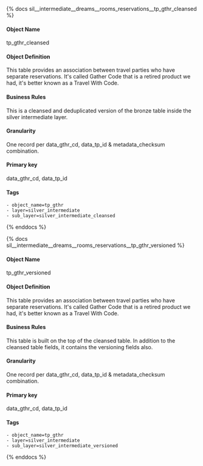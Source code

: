 {% docs sil__intermediate__dreams__rooms_reservations__tp_gthr_cleansed %}

#### Object Name
tp_gthr_cleansed

#### Object Definition
This table provides an association between travel parties who have separate reservations. It&#39;s called Gather Code that is a retired product we had, it&#39;s better known as a Travel With Code.

#### Business Rules
This is a cleansed and deduplicated version of the bronze table inside the silver intermediate layer.

#### Granularity
One record per data_gthr_cd, data_tp_id & metadata_checksum combination.

#### Primary key
data_gthr_cd, data_tp_id

#### Tags
    - object_name=tp_gthr
    - layer=silver_intermediate
    - sub_layer=silver_intermediate_cleansed

{% enddocs %}

{% docs sil__intermediate__dreams__rooms_reservations__tp_gthr_versioned %}

#### Object Name
tp_gthr_versioned

#### Object Definition
This table provides an association between travel parties who have separate reservations. It&#39;s called Gather Code that is a retired product we had, it&#39;s better known as a Travel With Code.

#### Business Rules
This table is built on the top of the cleansed table. In addition to the cleansed table fields, it contains the versioning fields also.

#### Granularity
One record per data_gthr_cd, data_tp_id & metadata_checksum combination.

#### Primary key
data_gthr_cd, data_tp_id

#### Tags
    - object_name=tp_gthr
    - layer=silver_intermediate
    - sub_layer=silver_intermediate_versioned

{% enddocs %}